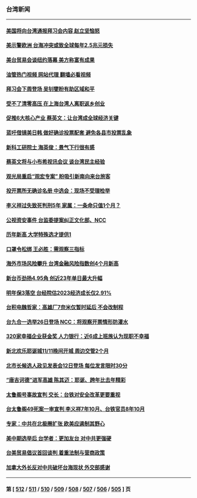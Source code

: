 ### 台湾新闻
---
#### [美国将向台湾通报拜习会内容 赵立坚恼怒](../../pages/ncid1349361/n13864333.md?11120845) 
#### [美示警欧洲 台海冲突或致全球每年2.5兆元损失](../../pages/ncid1349361/n13864193.md?11120845) 
#### [美台贸易会谈纽约落幕 美方称富有成果](../../pages/ncid1349361/n13864275.md?11120845) 
#### [油管热门视频 网站代理 翻墙必看视频](http://150.230.27.170:81/youtube.html?11120845)
#### [拜习会下周登场 吴钊燮盼有助区域和平](../../pages/ncid1349361/n13864261.md?11120845) 
#### [受不了清零高压 在上海台湾人离职返乡创业](../../pages/ncid1349361/n13864241.md?11120845) 
#### [促推6大核心产业 蔡英文：让台湾成全球经济关键](../../pages/ncid1349361/n13864247.md?11120845) 
#### [蓝吁借镜美日韩 做好确诊投票配套 避免各县市投票乱象](../../pages/ncid1349361/n13864250.md?11120845) 
#### [新科工研院士 海英俊：景气下行很有感](../../pages/ncid1349361/n13864244.md?11120845) 
#### [蔡英文将与小布希视讯会议 谈台湾民主经验](../../pages/ncid1349361/n13864253.md?11120845) 
#### [观光局重启“观宏专案” 盼吸引新南向来台旅客](../../pages/ncid1349361/n13864229.md?11120845) 
#### [投开票所无确诊名册 中选会：现场不受理检举](../../pages/ncid1349361/n13864255.md?11120845) 
#### [李义祥过失致死判刑5年 家属：一条命只值1个月？](../../pages/ncid1349361/n13864259.md?11120845) 
#### [公视资安事件 台监委提案纠正文化部、NCC](../../pages/ncid1349361/n13864263.md?11120845) 
#### [历年新高 大学特殊选才提供1](../../pages/ncid1349361/n13864225.md?11120845) 
#### [口罩令松绑 王必胜：需观察三指标](../../pages/ncid1349361/n13864226.md?11120845) 
#### [海外市场风险攀升  台湾金融风险指数创4个月新高](../../pages/ncid1349361/n13864183.md?11120845) 
#### [新台币劲扬4.95角 创近23年单日最大升幅](../../pages/ncid1349361/n13864180.md?11120845) 
#### [明年保3落空 台经院估2023经济成长仅2.91%](../../pages/ncid1349361/n13864178.md?11120845) 
#### [台积电魏哲家：高雄厂7奈米仅暂时延后 不会改制程](../../pages/ncid1349361/n13864186.md?11120845) 
#### [台九合一选举26日登场 NCC：将观察开票情形防灌水](../../pages/ncid1349361/n13864160.md?11120845) 
#### [320家幸福企业获金奖 人力银行：近6成上班族认为现职不幸福](../../pages/ncid1349361/n13864162.md?11120845) 
#### [新北欢乐耶诞城11/11晚间开城 周边交管2个月](../../pages/ncid1349361/n13864156.md?11120845) 
#### [北市长候选人政见发表会12日登场 每位发言限时30分](../../pages/ncid1349361/n13864164.md?11120845) 
#### [“唐吉诃德”进军高雄 陈其迈：耶诞、跨年比去年精彩](../../pages/ncid1349361/n13864165.md?11120845) 
#### [太鲁阁号事故宣判 交长：台铁对安全改革更要重视](../../pages/ncid1349361/n13864147.md?11120845) 
#### [台太鲁阁49死案一审宣判 李义祥7年10月、台铁官员8年10月](../../pages/ncid1349361/n13864148.md?11120845) 
#### [专家：中共在北极圈扩张 欧美应遏制其野心](../../pages/ncid1349361/n13863784.md?11120845) 
#### [美中期选举后 台学者：更加友台 对中共更强硬](../../pages/ncid1349361/n13863433.md?11120845) 
#### [台美贸易倡议首回谈判 着重法制与营商政策](../../pages/ncid1349361/n13863385.md?11120845) 
#### [加拿大外长反对中共破坏台海现状 外交部感谢](../../pages/ncid1349361/n13863358.md?11120845) 

---
#### 第 [ [512](./512.md?11120845) / [511](./511.md?11120845) / [510](./510.md?11120845) / [509](./509.md?11120845) / [508](./508.md?11120845) / [507](./507.md?11120845) / [506](./506.md?11120845) / [505](./505.md?11120845) ] 页
